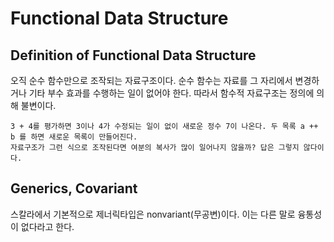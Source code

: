 # Functional Data Structure
## Definition of Functional Data Structure

오직 순수 함수만으로 조작되는 자료구조이다. 순수 함수는 자료를 그 자리에서 변경하거나 기타 부수 효과를 수행하는 일이 없어야 한다. 
따라서 함수적 자료구조는 정의에 의해 불변이다.

```
3 + 4를 평가하면 3이나 4가 수정되는 일이 없이 새로운 정수 7이 나온다. 두 목록 a ++ b 를 하면 새로운 목록이 만들어진다.
자료구조가 그런 식으로 조작된다면 여분의 복사가 많이 일어나지 않을까? 답은 그렇지 않다이다.

```

## Generics, Covariant

스칼라에서 기본적으로 제너릭타입은 nonvariant(무공변)이다. 이는 다른 말로 융통성이 없다라고 한다. 



